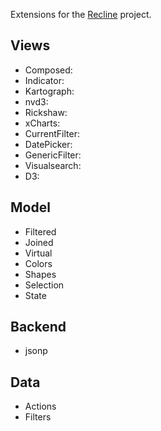 Extensions for the  <a href="http://reclinejs.com/">Recline</a> project.


## Views   
- Composed:
- Indicator:
- Kartograph:
- nvd3:
- Rickshaw:
- xCharts:
- CurrentFilter:
- DatePicker:
- GenericFilter:
- Visualsearch:
- D3:

## Model
- Filtered
- Joined
- Virtual
- Colors
- Shapes
- Selection
- State


## Backend
- jsonp

## Data
- Actions
- Filters
